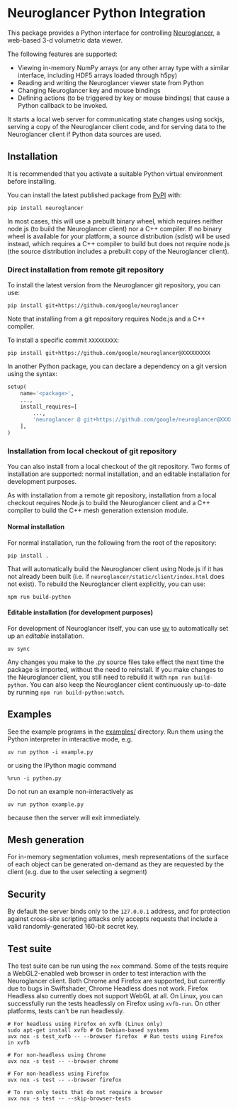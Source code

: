 # Neuroglancer Python Integration

This package provides a Python interface for controlling
[Neuroglancer](https://github.com/google/neuroglancer), a web-based 3-d
volumetric data viewer.

The following features are supported:
 - Viewing in-memory NumPy arrays (or any other array type with a similar
   interface, including HDF5 arrays loaded through h5py)
 - Reading and writing the Neuroglancer viewer state from Python
 - Changing Neuroglancer key and mouse bindings
 - Defining actions (to be triggered by key or mouse bindings) that cause a
   Python callback to be invoked.

It starts a local web server for communicating state changes using sockjs,
serving a copy of the Neuroglancer client code, and for serving data to the
Neuroglancer client if Python data sources are used.

## Installation

It is recommended that you activate a suitable Python virtual environment before installing.

You can install the latest published package from [PyPI](https://pypi.org/project/neuroglancer)
with:

```shell
pip install neuroglancer
```

In most cases, this will use a prebuilt binary wheel, which requires neither node.js (to build the
Neuroglancer client) nor a C++ compiler.  If no binary wheel is available for your platform, a
source distribution (sdist) will be used instead, which requires a C++ compiler to build but does
not require node.js (the source distribution includes a prebuilt copy of the Neuroglancer client).

### Direct installation from remote git repository

To install the latest version from the Neuroglancer git repository, you can use:

```shell
pip install git+https://github.com/google/neuroglancer
```

Note that installing from a git repository requires Node.js and a C++ compiler.

To install a specific commit `XXXXXXXXX`:

```shell
pip install git+https://github.com/google/neuroglancer@XXXXXXXXX
```

In another Python package, you can declare a dependency on a git version using the syntax:

```python
setup(
    name='<package>',
    ...,
    install_requires=[
        ...,
        'neuroglancer @ git+https://github.com/google/neuroglancer@XXXXXXXXX',
    ],
)
```

### Installation from local checkout of git repository

You can also install from a local checkout of the git repository.  Two forms of installation are
supported: normal installation, and an editable installation for development purposes.

As with installation from a remote git repository, installation from a local checkout requires
Node.js to build the Neuroglancer client and a C++ compiler to build the C++ mesh generation
extension module.

#### Normal installation

For normal installation, run the following from the root of the repository:

```shell
pip install .
```

That will automatically build the Neuroglancer client using Node.js if it has
not already been built (i.e. if `neuroglancer/static/client/index.html` does not
exist).  To rebuild the Neuroglancer client explicitly, you can use:

```shell
npm run build-python
```

#### Editable installation (for development purposes)

For development of Neuroglancer itself, you can use [uv](https://astral.sh/uv)
to automatically set up an *editable* installation.

```shell
uv sync
```

Any changes you make to the .py source files take effect the next time the package is imported,
without the need to reinstall.  If you make changes to the Neuroglancer client, you still need to
rebuild it with `npm run build-python`.  You can also keep the Neuroglancer client continuously
up-to-date by running `npm run build-python:watch`.

## Examples

See the example programs in the [examples/](examples/) directory.  Run them
using the Python interpreter in interactive mode, e.g.

```shell
uv run python -i example.py
```

or using the IPython magic command

```
%run -i python.py
```

Do not run an example non-interactively as

```shell
uv run python example.py
```
because then the server will exit immediately.

## Mesh generation

For in-memory segmentation volumes, mesh representations of the surface of each
object can be generated on-demand as they are requested by the client (e.g. due
to the user selecting a segment)

## Security

By default the server binds only to the `127.0.0.1` address, and for protection
against cross-site scripting attacks only accepts requests that include a valid
randomly-generated 160-bit secret key.

## Test suite

The test suite can be run using the `nox` command.  Some of the tests require a WebGL2-enabled web
browser in order to test interaction with the Neuroglancer client.  Both Chrome and Firefox are
supported, but currently due to bugs in Swiftshader, Chrome Headless does not work.  Firefox
Headless also currently does not support WebGL at all.  On Linux, you can successfully run the tests
headlessly on Firefox using `xvfb-run`.  On other platforms, tests can't be run headlessly.

```shell
# For headless using Firefox on xvfb (Linux only)
sudo apt-get install xvfb # On Debian-based systems
uvx nox -s test_xvfb -- --browser firefox  # Run tests using Firefox in xvfb

# For non-headless using Chrome
uvx nox -s test -- --browser chrome

# For non-headless using Firefox
uvx nox -s test -- --browser firefox

# To run only tests that do not require a browser
uvx nox -s test -- --skip-browser-tests
```
